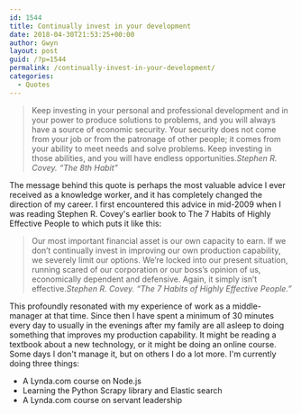 ```yaml
---
id: 1544
title: Continually invest in your development
date: 2018-04-30T21:53:25+00:00
author: Gwyn
layout: post
guid: /?p=1544
permalink: /continually-invest-in-your-development/
categories:
  - Quotes
---
```

> Keep investing in your personal and professional development and in your power to produce solutions to problems, and you will always have a source of economic security. Your security does not come from your job or from the patronage of other people; it comes from your ability to meet needs and solve problems. Keep investing in those abilities, and you will have endless opportunities.<cite>Stephen R. Covey. &#8220;The 8th Habit&#8221;</cite>

The message behind this quote is perhaps the most valuable advice I ever received as a knowledge worker, and it has completely changed the direction of my career. I first encountered this advice in mid-2009 when I was reading Stephen R. Covey's earlier book to The 7 Habits of Highly Effective People to which puts it like this:

> Our most important financial asset is our own capacity to earn. If we don’t continually invest in improving our own production capability, we severely limit our options. We’re locked into our present situation, running scared of our corporation or our boss’s opinion of us, economically dependent and defensive. Again, it simply isn’t effective.<cite>Stephen R. Covey. “The 7 Habits of Highly Effective People.”</cite>

This profoundly resonated with my experience of work as a middle-manager at that time. Since then I have spent a minimum of 30 minutes every day to usually in the evenings after my family are all asleep to doing something that improves my production capability. It might be reading a textbook about a new technology, or it might be doing an online course. Some days I don't manage it, but on others I do a lot more. I'm currently doing three things:

  * A Lynda.com course on Node.js
  * Learning the Python Scrapy library and Elastic search
  * A Lynda.com course on servant leadership